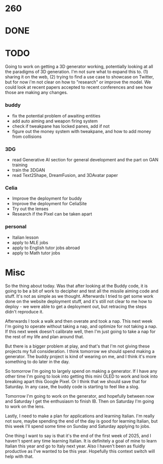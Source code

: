 # 260

# DONE


# TODO
Going to work on getting a 3D generator working, potentially looking at all the paradigms of 3D generation. I'm not sure what to expand this to. (1) sharing it on the web, (2) trying to find a use case to showcase on Twitter, but for now i'm not clear on how to "research" or improve the model. We could look at recent papers accepted to recent conferences and see how those are making any changes. 


### buddy
- fix the potential problem of awaiting entities
- add auto aiming and weapon firing system
- check if tweakpane has locked panes, add if not
- figure out the money system with tweakpane, and how to add money from collisions

### 3DG
- read Generative AI section for general development and the part on GAN training
- train the 3DGAN
- read Text2Shape, DreamFusion, and 3DAvatar paper

### Celia 
- Improve the deployment for buddy
- Improve the deployment for CeliaSite
- Try out the lenses
- Research if the Pixel can be taken apart

### personal
- Italian lesson
- apply to MLE jobs
- apply to English tutor jobs abroad
- apply to Math tutor jobs 

# Misc
So the thing about today. Was that after looking at the Buddy code, it is going to be a bit of work to decipher and test all the missile aiming code and stuff. It's not as simple as we thought. Afterwards I tried to get some work done on the website deployment stuff, and it's still not clear to me how to deploy - we were able to get a deployment out, but retracing the steps didn't reproduce it. 

Afterwards I took a walk and then overate and took a nap. This next week I'm going to operate without taking a nap, and optimize for not taking a nap. If this next week doesn't calibrate well, then I'm just going to take a nap for the rest of my life and plan around that. 

But there is a bigger problem at play, and that's that I'm not giving these projects my full consideration. I think tomorrow we should spend making a generator. The buddy project is kind of wearing on me, and I think it's more something to do later in the day. 

So tomorrow I'm going to largely spend on making a generator. If I have any other time I'm going to look into getting this mini OLED to work and look into breaking apart this Google Pixel. Or I think that we should save that for Saturday. In any case, the buddy code is starting to feel like a slog. 

Tomorrow I'm going to work on the generator, and hopefully between now and Saturday I get the enthusiasm to finish IB. Then on Saturday I'm going to work on the lens. 

Lastly, I need to make a plan for applications and learning Italian. I'm really not sure, maybe spending the end of the day is good for learning Italian, but this week I'll spend some time on Sunday and Saturday applying to jobs. 

One thing I want to say is that it's the end of the first week of 2025, and I haven't spent any time learning Italian. It is definitely a goal of mine to learn Italian this year and go to Italy next year. Also I haven't been as fluidly productive as I've wanted to be this year. Hopefully this context switch will help with that. 
